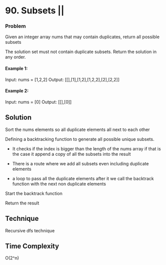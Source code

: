 # 90. Subsets ||

### Problem

Given an integer array nums that may contain duplicates, return all possible 
subsets


The solution set must not contain duplicate subsets. Return the solution in any order.

#### Example 1:

Input: nums = [1,2,2]
Output: [[],[1],[1,2],[1,2,2],[2],[2,2]]

#### Example 2:

Input: nums = [0]
Output: [[],[0]]

## Solution

Sort the nums elements so all duplicate elements all next to each other

Defining a backtracking function to generate all possible unique subsets.

- It checks if the index is bigger than the length of the nums array if that is the case it append a copy of all the subsets into the result

- There is a route where we add all subsets even including duplicate elements

- a loop to pass all the duplicate elements after it we call the backtrack function with the next non duplicate elements

Start the backtrack function

Return the result 

## Technique

Recursive dfs technique 

## Time Complexity

 O(2^n)